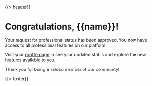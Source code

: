 {{> header}}

# Congratulations, {{name}}!

Your request for professional status has been approved. You now have access to all professional features on our platform.

Visit your [profile page]({{profile_url}}) to see your updated status and explore the new features available to you.

Thank you for being a valued member of our community!

{{> footer}}
